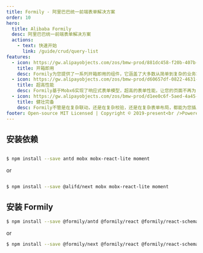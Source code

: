 ```yaml
---
title: Formily - 阿里巴巴统一前端表单解决方案
order: 10
hero:
  title: Alibaba Formily
  desc: 阿里巴巴统一前端表单解决方案
  actions:
    - text: 快速开始
      link: /guide/crud/query-list
features:
  - icon: https://gw.alipayobjects.com/zos/bmw-prod/881dc458-f20b-407b-947a-95104b5ec82b/k79dm8ih_w144_h144.png
    title: 开箱即用
    desc: Formily为您提供了一系列开箱即用的组件，它涵盖了大多数从简单到复杂的业务场景
  - icon: https://gw.alipayobjects.com/zos/bmw-prod/d60657df-0822-4631-9d7c-e7a869c2f21c/k79dmz3q_w126_h126.png
    title: 超高性能
    desc: Formily基于Mobx6实现了响应式表单模型，超高的表单性能，让您的页面不再为复杂度提升而烦恼
  - icon: https://gw.alipayobjects.com/zos/bmw-prod/d1ee0c6f-5aed-4a45-a507-339a4bfe076c/k7bjsocq_w144_h144.png
    title: 健壮完备
    desc: Formily不管是在复杂联动，还是在复杂校验，还是在复杂表单布局，都能为您插上高效的翅膀，不再为脱发而烦恼
footer: Open-source MIT Licensed | Copyright © 2019-present<br />Powered by self
---
```


## 安装依赖

```bash

$ npm install --save antd mobx mobx-react-lite moment

```

or

```bash

$ npm install --save @alifd/next mobx mobx-react-lite moment

```

## 安装 Formily

```bash
$ npm install --save @formily/antd @formily/react @formily/react-schema-field

```

or

```bash
$ npm install --save @formily/next @formily/react @formily/react-schema-field

```
